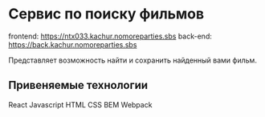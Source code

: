 # Сервис по поиску фильмов

frontend: https://ntx033.kachur.nomoreparties.sbs
back-end: https://back.kachur.nomoreparties.sbs

Представляет возможность найти и сохранить найденный вами фильм.

## Привеняемые технологии

React
Javascript
HTML
CSS
BEM
Webpack